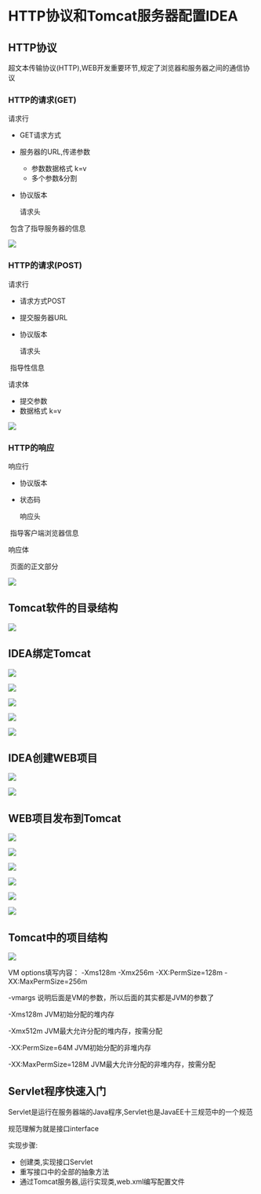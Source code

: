 # HTTP协议和Tomcat服务器配置IDEA

## HTTP协议

  超文本传输协议(HTTP),WEB开发重要环节,规定了浏览器和服务器之间的通信协议

###   HTTP的请求(GET)

   请求行

- GET请求方式
- 服务器的URL,传递参数
  - 参数数据格式 k=v
  - 多个参数&分割
- 协议版本

   请求头

​    包含了指导服务器的信息

![](img\http_请求(get).jpg)



###   HTTP的请求(POST)

  请求行

- 请求方式POST
- 提交服务器URL
- 协议版本

  请求头

​     指导性信息

  请求体

- 提交参数
- 数据格式 k=v

![](img\http_请求(post).jpg)

### HTTP的响应

  响应行

* 协议版本
* 状态码

  响应头

​    指导客户端浏览器信息

  响应体

​    页面的正文部分

![](img/http_响应.jpg)


## Tomcat软件的目录结构

![](img/tomcat目录结构.jpg)



## IDEA绑定Tomcat

![](img/idea1.jpg)

![](img/idea2.jpg)

![](img/idea3.jpg)

![](img/idea4.jpg)

![](img/idea5.jpg)



## IDEA创建WEB项目

![](img/idea6.jpg)

![](img/idea7.jpg)



## WEB项目发布到Tomcat

![](img/idea8.jpg)

![](img/idea9.jpg)

![](img/idea10.jpg)

![](img/idea11.jpg)

![](img/idea12.jpg)

![](img/idea13.jpg)



## Tomcat中的项目结构

![](img/idea14.jpg)

  VM options填写内容：
  -Xms128m -Xmx256m -XX:PermSize=128m -XX:MaxPermSize=256m
    
   -vmargs 说明后面是VM的参数，所以后面的其实都是JVM的参数了
    
   -Xms128m JVM初始分配的堆内存
    
   -Xmx512m JVM最大允许分配的堆内存，按需分配
   
   -XX:PermSize=64M JVM初始分配的非堆内存
   
   -XX:MaxPermSize=128M JVM最大允许分配的非堆内存，按需分配




## Servlet程序快速入门

  Servlet是运行在服务器端的Java程序,Servlet也是JavaEE十三规范中的一个规范

  规范理解为就是接口interface

  实现步骤:

* 创建类,实现接口Servlet
* 重写接口中的全部的抽象方法
* 通过Tomcat服务器,运行实现类,web.xml编写配置文件
